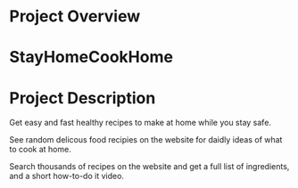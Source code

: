 # Project Overview

# StayHomeCookHome

# Project Description

Get easy and fast healthy recipes to make at home while you stay safe. 

See random delicous food recipies on the website for daidly ideas of what to cook at home.

Search thousands of recipes on the website and get a full list of ingredients, and a short how-to-do it video.
